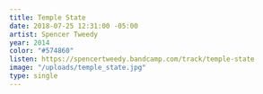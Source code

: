 ```yaml
---
title: Temple State
date: 2018-07-25 12:31:00 -05:00
artist: Spencer Tweedy
year: 2014
color: "#574860"
listen: https://spencertweedy.bandcamp.com/track/temple-state
image: "/uploads/temple_state.jpg"
type: single
---
```



